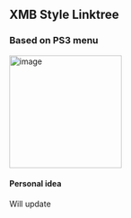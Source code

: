 ## XMB Style Linktree

### Based on PS3 menu

<img src="https://github.com/user-attachments/assets/a50db898-418c-4be0-a325-647c540a62d6" width="200" height="200" alt="image">

#### Personal idea

Will update


